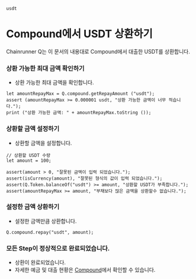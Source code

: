 ```meta-Currency
usdt
```

# Compound에서 USDT 상환하기

Chainrunner Q는 이 문서의 내용대로 Compound에서 대출한 USDT를 상환합니다.

### 상환 가능한 최대 금액 확인하기

- 상환 가능한 최대 금액을 확인합니다.

```output-Dynamic
let amountRepayMax = Q.compound.getRepayAmount ("usdt");
assert (amountRepayMax >= 0.000001 usdt, "상환 가능한 금액이 너무 적습니다.");
print ("상환 가능한 금액: " + amountRepayMax.toString ());
```

### 상환할 금액 설정하기

- 상환할 금액을 설정합니다.

```input USDT
// 상환할 USDT 수량
let amount = 100;
```

```input-Verify
assert(amount > 0, "잘못된 금액이 입력 되었습니다.");
assert(isCurrency(amount), "잘못된 형식의 값이 입력 되었습니다.");
assert(Q.Token.balanceOf("usdt") >= amount, "상환할 USDT가 부족합니다.");
assert(amountRepayMax >= amount, "부채보다 많은 금액을 상환할수 없습니다.");
```

### 설정한 금액 상환하기

- 설정한 금액만큼 상환합니다.

```taster
Q.compound.repay("usdt", amount);
```

### 모든 Step이 정상적으로 완료되었습니다.

- 상환이 완료되었습니다.
- 자세한 예금 및 대출 현황은 [Compound](https://app.compound.finance/)에서 확인할 수 있습니다.
